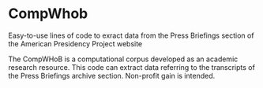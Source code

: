 # CompWhob
Easy-to-use lines of code to exract data from the Press Briefings section of the American Presidency Project website

The CompWHoB is a computational corpus developed as an academic research resource. 
This code can extract data referring to the transcripts of the Press Briefings archive section.
Non-profit gain is intended.
